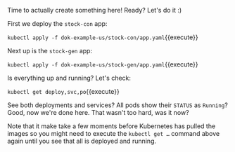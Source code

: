 Time to actually create something here! Ready? Let's do it :)

First we deploy the `stock-con` app:

`kubectl apply -f dok-example-us/stock-con/app.yaml`{{execute}}

Next up is the `stock-gen` app:

`kubectl apply -f dok-example-us/stock-gen/app.yaml`{{execute}}

Is everything up and running? Let's check:

`kubectl get deploy,svc,po`{{execute}}

See both deployments and services? All pods show their `STATUS` as `Running`? Good, now we're done here. That wasn't too hard, was it now?

Note that it make take a few moments before Kubernetes has pulled the images so you might need to execute the `kubectl get …` command above again until you see that all is deployed and running.